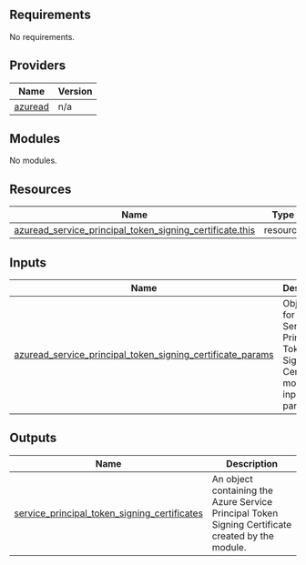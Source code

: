 <!-- BEGIN_TF_DOCS -->
<!-- markdown-table-prettify-ignore-start -->
## Requirements

No requirements.

## Providers

| Name | Version |
|------|---------|
| <a name="provider_azuread"></a> [azuread](#provider\_azuread) | n/a |

## Modules

No modules.

## Resources

| Name | Type |
|------|------|
| [azuread_service_principal_token_signing_certificate.this](https://registry.terraform.io/providers/hashicorp/azuread/latest/docs/resources/service_principal_token_signing_certificate) | resource |

## Inputs

| Name | Description | Type | Default | Required |
|------|-------------|------|---------|:--------:|
| <a name="input_azuread_service_principal_token_signing_certificate_params"></a> [azuread\_service\_principal\_token\_signing\_certificate\_params](#input\_azuread\_service\_principal\_token\_signing\_certificate\_params) | Object map for Azure Service Principal Token Signing Certificate module input parameters. | <pre>map(object({<br>    display_name         = string<br>    end_date             = string<br>    service_principal_id = string # Required<br>  }))</pre> | n/a | yes |

## Outputs

| Name | Description |
|------|-------------|
| <a name="output_service_principal_token_signing_certificates"></a> [service\_principal\_token\_signing\_certificates](#output\_service\_principal\_token\_signing\_certificates) | An object containing the Azure Service Principal Token Signing Certificate created by the module. |
<!-- markdown-table-prettify-ignore-end -->

<!-- END_TF_DOCS -->